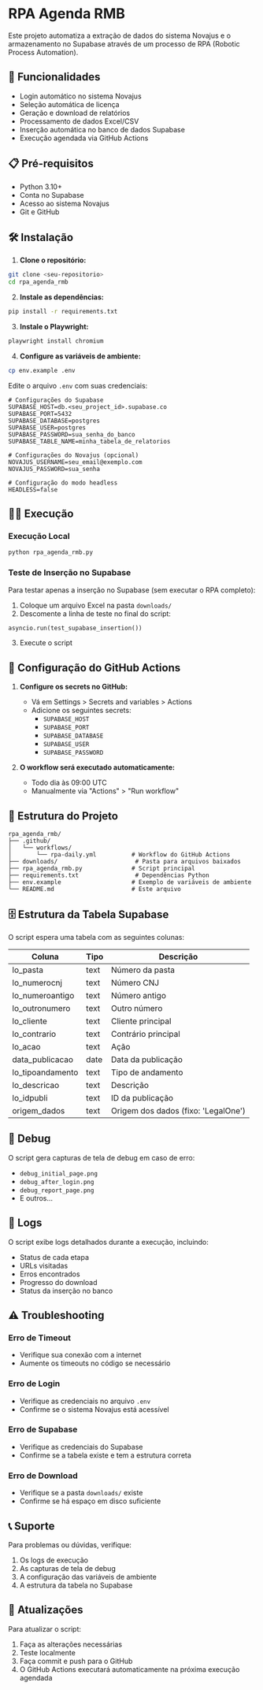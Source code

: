 # RPA Agenda RMB

Este projeto automatiza a extração de dados do sistema Novajus e o armazenamento no Supabase através de um processo de RPA (Robotic Process Automation).

## 🚀 Funcionalidades

- Login automático no sistema Novajus
- Seleção automática de licença
- Geração e download de relatórios
- Processamento de dados Excel/CSV
- Inserção automática no banco de dados Supabase
- Execução agendada via GitHub Actions

## 📋 Pré-requisitos

- Python 3.10+
- Conta no Supabase
- Acesso ao sistema Novajus
- Git e GitHub

## 🛠️ Instalação

1. **Clone o repositório:**
```bash
git clone <seu-repositorio>
cd rpa_agenda_rmb
```

2. **Instale as dependências:**
```bash
pip install -r requirements.txt
```

3. **Instale o Playwright:**
```bash
playwright install chromium
```

4. **Configure as variáveis de ambiente:**
```bash
cp env.example .env
```

Edite o arquivo `.env` com suas credenciais:

```env
# Configurações do Supabase
SUPABASE_HOST=db.<seu_project_id>.supabase.co
SUPABASE_PORT=5432
SUPABASE_DATABASE=postgres
SUPABASE_USER=postgres
SUPABASE_PASSWORD=sua_senha_do_banco
SUPABASE_TABLE_NAME=minha_tabela_de_relatorios

# Configurações do Novajus (opcional)
NOVAJUS_USERNAME=seu_email@exemplo.com
NOVAJUS_PASSWORD=sua_senha

# Configuração do modo headless
HEADLESS=false
```

## 🏃‍♂️ Execução

### Execução Local

```bash
python rpa_agenda_rmb.py
```

### Teste de Inserção no Supabase

Para testar apenas a inserção no Supabase (sem executar o RPA completo):

1. Coloque um arquivo Excel na pasta `downloads/`
2. Descomente a linha de teste no final do script:
```python
asyncio.run(test_supabase_insertion())
```
3. Execute o script

## 🔧 Configuração do GitHub Actions

1. **Configure os secrets no GitHub:**
   - Vá em Settings > Secrets and variables > Actions
   - Adicione os seguintes secrets:
     - `SUPABASE_HOST`
     - `SUPABASE_PORT`
     - `SUPABASE_DATABASE`
     - `SUPABASE_USER`
     - `SUPABASE_PASSWORD`

2. **O workflow será executado automaticamente:**
   - Todo dia às 09:00 UTC
   - Manualmente via "Actions" > "Run workflow"

## 📁 Estrutura do Projeto

```
rpa_agenda_rmb/
├── .github/
│   └── workflows/
│       └── rpa-daily.yml          # Workflow do GitHub Actions
├── downloads/                      # Pasta para arquivos baixados
├── rpa_agenda_rmb.py              # Script principal
├── requirements.txt                # Dependências Python
├── env.example                    # Exemplo de variáveis de ambiente
└── README.md                      # Este arquivo
```

## 🗄️ Estrutura da Tabela Supabase

O script espera uma tabela com as seguintes colunas:

| Coluna | Tipo | Descrição |
|--------|------|-----------|
| lo_pasta | text | Número da pasta |
| lo_numerocnj | text | Número CNJ |
| lo_numeroantigo | text | Número antigo |
| lo_outronumero | text | Outro número |
| lo_cliente | text | Cliente principal |
| lo_contrario | text | Contrário principal |
| lo_acao | text | Ação |
| data_publicacao | date | Data da publicação |
| lo_tipoandamento | text | Tipo de andamento |
| lo_descricao | text | Descrição |
| lo_idpubli | text | ID da publicação |
| origem_dados | text | Origem dos dados (fixo: 'LegalOne') |

## 🐛 Debug

O script gera capturas de tela de debug em caso de erro:
- `debug_initial_page.png`
- `debug_after_login.png`
- `debug_report_page.png`
- E outros...

## 📝 Logs

O script exibe logs detalhados durante a execução, incluindo:
- Status de cada etapa
- URLs visitadas
- Erros encontrados
- Progresso do download
- Status da inserção no banco

## ⚠️ Troubleshooting

### Erro de Timeout
- Verifique sua conexão com a internet
- Aumente os timeouts no código se necessário

### Erro de Login
- Verifique as credenciais no arquivo `.env`
- Confirme se o sistema Novajus está acessível

### Erro de Supabase
- Verifique as credenciais do Supabase
- Confirme se a tabela existe e tem a estrutura correta

### Erro de Download
- Verifique se a pasta `downloads/` existe
- Confirme se há espaço em disco suficiente

## 📞 Suporte

Para problemas ou dúvidas, verifique:
1. Os logs de execução
2. As capturas de tela de debug
3. A configuração das variáveis de ambiente
4. A estrutura da tabela no Supabase

## 🔄 Atualizações

Para atualizar o script:
1. Faça as alterações necessárias
2. Teste localmente
3. Faça commit e push para o GitHub
4. O GitHub Actions executará automaticamente na próxima execução agendada
